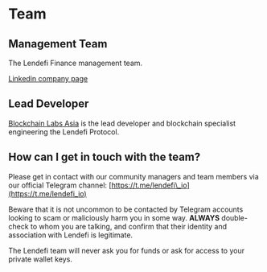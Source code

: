 # Team

## Management Team

The Lendefi Finance management team. 

[Linkedin company page](https://www.linkedin.com/company/lendefi/)

## Lead Developer

[Blockchain Labs Asia](https://www.blabs.asia/) is the lead developer and blockchain specialist engineering the Lendefi Protocol. 

## **How can I get in touch with the team?**

Please get in contact with our community managers and team members via our official Telegram channel: [https://t.me/lendefi\_io](https://t.me/lendefi_io)

Beware that it is not uncommon to be contacted by Telegram accounts looking to scam or maliciously harm you in some way. **ALWAYS** double-check to whom you are talking, and confirm that their identity and association with Lendefi is legitimate.  
  
The Lendefi team will never ask you for funds or ask for access to your private wallet keys. 

